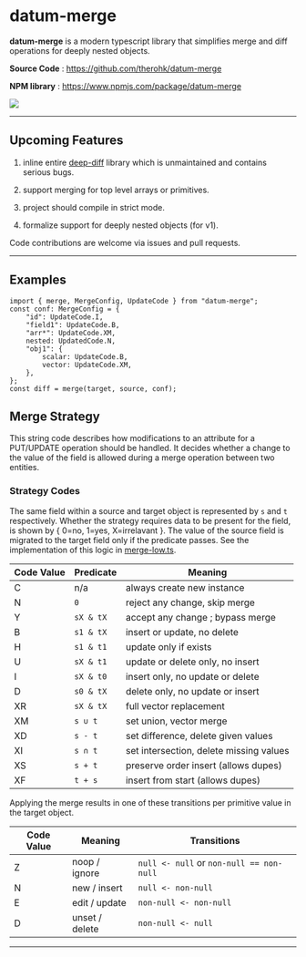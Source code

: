# datum-merge

**datum-merge** is a modern typescript library that simplifies merge and diff operations for deeply nested objects.

**Source Code** : https://github.com/therohk/datum-merge

**NPM library** : https://www.npmjs.com/package/datum-merge

![](https://github.com/therohk/datum-merge/actions/workflows/build.yml/badge.svg)

---

## Upcoming Features

1. inline entire [deep-diff](https://github.com/flitbit/diff) library which is unmaintained and contains serious bugs.

2. support merging for top level arrays or primitives.

3. project should compile in strict mode.

4. formalize support for deeply nested objects (for v1).

Code contributions are welcome via issues and pull requests.

---

## Examples

```
import { merge, MergeConfig, UpdateCode } from "datum-merge";
const conf: MergeConfig = {
    "id": UpdateCode.I,
    "field1": UpdateCode.B,
    "arr*": UpdateCode.XM,
    nested: UpdatedCode.N,
    "obj1": {
        scalar: UpdateCode.B,
        vector: UpdateCode.XM,
    },
};
const diff = merge(target, source, conf);
```

## Merge Strategy

This string code describes how modifications to an attribute for a PUT/UPDATE operation should be handled.
It decides whether a change to the value of the field is allowed during a merge operation between two entities.

### Strategy Codes

The same field within a source and target object is represented by `s` and `t` respectively.
Whether the strategy requires data to be present for the field, is shown by { 0=no, 1=yes, X=irrelavant }. 
The value of the source field is migrated to the target field only if the predicate passes.
See the implementation of this logic in [merge-low.ts](datum-merge/src/merge-low.ts).

| Code Value | Predicate | Meaning |
|----|----|----|
| C | n/a | always create new instance |
| N | `0` | reject any change, skip merge |
| Y | `sX & tX` | accept any change ; bypass merge |
| B | `s1 & tX` | insert or update, no delete |
| H | `s1 & t1` | update only if exists |
| U | `sX & t1` | update or delete only, no insert |
| I | `sX & t0` | insert only, no update or delete |
| D | `s0 & tX` | delete only, no update or insert |
| XR | `sX & tX` | full vector replacement |
| XM | `s ∪ t`   | set union, vector merge |
| XD | `s - t`   | set difference, delete given values |
| XI | `s ∩ t`   | set intersection, delete missing values |
| XS | `s + t` | preserve order insert (allows dupes) |
| XF | `t + s` | insert from start (allows dupes) |

Applying the merge results in one of these transitions per primitive value in the target object.

| Code Value | Meaning | Transitions |
|----|----|----|
| Z | noop / ignore  | `null <- null` or `non-null == non-null` |
| N | new / insert   | `null <- non-null` |
| E | edit / update  | `non-null <- non-null` |
| D | unset / delete | `non-null <- null` |

---
